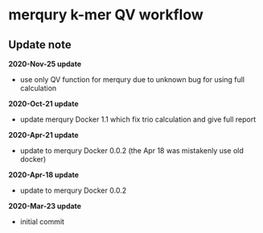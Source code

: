 # merqury k-mer QV workflow
## Update note

**2020-Nov-25 update**
- use only QV function for merqury due to unknown bug for using full calculation

**2020-Oct-21 update**
- update merqury Docker 1.1 which fix trio calculation and give full report

**2020-Apr-21 update**
- update to merqury Docker 0.0.2 (the Apr 18 was mistakenly use old docker)

**2020-Apr-18 update**
- update to merqury Docker 0.0.2

**2020-Mar-23 update**
- initial commit

 

